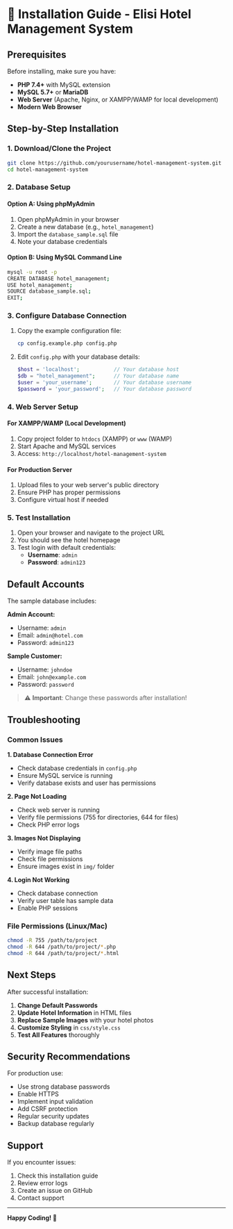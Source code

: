 # 🚀 Installation Guide - Elisi Hotel Management System

## Prerequisites

Before installing, make sure you have:
- **PHP 7.4+** with MySQL extension
- **MySQL 5.7+** or **MariaDB**
- **Web Server** (Apache, Nginx, or XAMPP/WAMP for local development)
- **Modern Web Browser**

## Step-by-Step Installation

### 1. Download/Clone the Project
```bash
git clone https://github.com/yourusername/hotel-management-system.git
cd hotel-management-system
```

### 2. Database Setup

#### Option A: Using phpMyAdmin
1. Open phpMyAdmin in your browser
2. Create a new database (e.g., `hotel_management`)
3. Import the `database_sample.sql` file
4. Note your database credentials

#### Option B: Using MySQL Command Line
```bash
mysql -u root -p
CREATE DATABASE hotel_management;
USE hotel_management;
SOURCE database_sample.sql;
EXIT;
```

### 3. Configure Database Connection

1. Copy the example configuration file:
   ```bash
   cp config.example.php config.php
   ```

2. Edit `config.php` with your database details:
   ```php
   $host = 'localhost';           // Your database host
   $db = "hotel_management";      // Your database name  
   $user = 'your_username';       // Your database username
   $password = 'your_password';   // Your database password
   ```

### 4. Web Server Setup

#### For XAMPP/WAMP (Local Development)
1. Copy project folder to `htdocs` (XAMPP) or `www` (WAMP)
2. Start Apache and MySQL services
3. Access: `http://localhost/hotel-management-system`

#### For Production Server
1. Upload files to your web server's public directory
2. Ensure PHP has proper permissions
3. Configure virtual host if needed

### 5. Test Installation

1. Open your browser and navigate to the project URL
2. You should see the hotel homepage
3. Test login with default credentials:
   - **Username**: `admin`
   - **Password**: `admin123`

## Default Accounts

The sample database includes:

**Admin Account:**
- Username: `admin`
- Email: `admin@hotel.com`
- Password: `admin123`

**Sample Customer:**
- Username: `johndoe`
- Email: `john@example.com`
- Password: `password`

> ⚠️ **Important**: Change these passwords after installation!

## Troubleshooting

### Common Issues

**1. Database Connection Error**
- Check database credentials in `config.php`
- Ensure MySQL service is running
- Verify database exists and user has permissions

**2. Page Not Loading**
- Check web server is running
- Verify file permissions (755 for directories, 644 for files)
- Check PHP error logs

**3. Images Not Displaying**
- Verify image file paths
- Check file permissions
- Ensure images exist in `img/` folder

**4. Login Not Working**
- Check database connection
- Verify user table has sample data
- Enable PHP sessions

### File Permissions (Linux/Mac)
```bash
chmod -R 755 /path/to/project
chmod -R 644 /path/to/project/*.php
chmod -R 644 /path/to/project/*.html
```

## Next Steps

After successful installation:

1. **Change Default Passwords**
2. **Update Hotel Information** in HTML files
3. **Replace Sample Images** with your hotel photos
4. **Customize Styling** in `css/style.css`
5. **Test All Features** thoroughly

## Security Recommendations

For production use:
- Use strong database passwords
- Enable HTTPS
- Implement input validation
- Add CSRF protection
- Regular security updates
- Backup database regularly

## Support

If you encounter issues:
1. Check this installation guide
2. Review error logs
3. Create an issue on GitHub
4. Contact support

---

**Happy Coding! 🎉**
